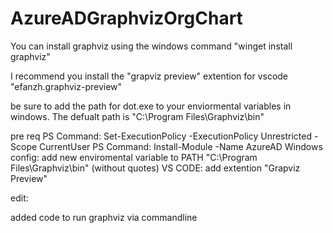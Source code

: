# AzureADGraphvizOrgChart



You can install graphviz using the windows command "winget install graphviz"

I recommend you install the "grapviz preview" extention for vscode "efanzh.graphviz-preview"

be sure to add the path for dot.exe to your enviormental variables in windows. The defualt path is "C:\Program Files\Graphviz\bin\"


pre req
PS Command: Set-ExecutionPolicy -ExecutionPolicy Unrestricted -Scope CurrentUser
PS Command: Install-Module -Name AzureAD
Windows config: add new enviromental variable to PATH  "C:\Program Files\Graphviz\bin\" (without quotes)
VS CODE: add extention "Grapviz Preview"


edit:

added code to run graphviz via commandline
